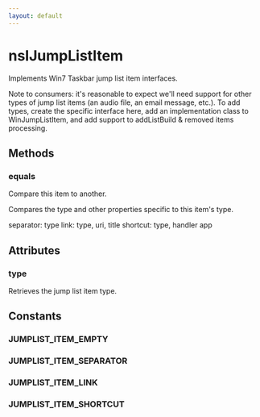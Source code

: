 ```yaml
---
layout: default
---
```


# nsIJumpListItem #

Implements Win7 Taskbar jump list item interfaces.

Note to consumers: it's reasonable to expect we'll need support for other types
of jump list items (an audio file, an email message, etc.). To add types,
create the specific interface here, add an implementation class to WinJumpListItem,
and add support to addListBuild & removed items processing.



## Methods ##

### equals ###

Compare this item to another.

Compares the type and other properties specific to this item's
type.

separator: type
link: type, uri, title
shortcut: type, handler app


## Attributes ##

### type ###

Retrieves the jump list item type.


## Constants ##

### JUMPLIST_ITEM_EMPTY ###

### JUMPLIST_ITEM_SEPARATOR ###

### JUMPLIST_ITEM_LINK ###

### JUMPLIST_ITEM_SHORTCUT ###
